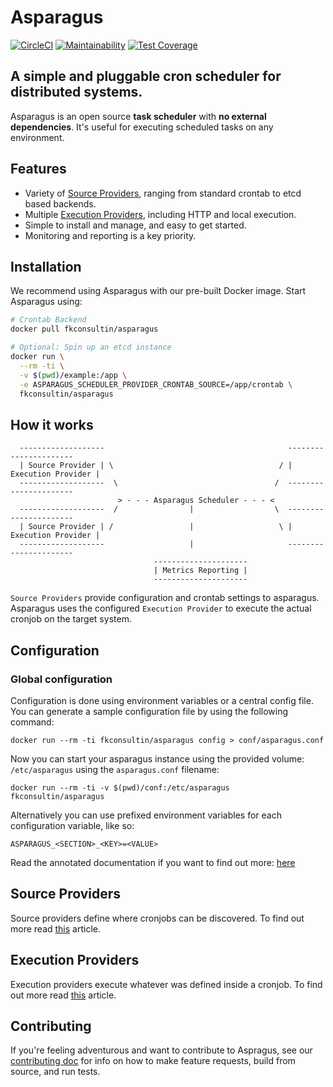 # Asparagus

[![CircleCI](https://circleci.com/gh/nirnanaaa/asparagus.svg?style=svg)](https://circleci.com/gh/nirnanaaa/asparagus)
[![Maintainability](https://api.codeclimate.com/v1/badges/ef3bb9a0dbc5b1994a9d/maintainability)](https://codeclimate.com/github/nirnanaaa/asparagus/maintainability)
[![Test Coverage](https://api.codeclimate.com/v1/badges/ef3bb9a0dbc5b1994a9d/test_coverage)](https://codeclimate.com/github/nirnanaaa/asparagus/test_coverage)

## A simple and pluggable cron scheduler for distributed systems.

Asparagus is an open source **task scheduler** with **no external dependencies**. It's useful for
executing scheduled tasks on any environment.

## Features

- Variety of [Source Providers](./docs/source/01-base.md), ranging from standard crontab to etcd based backends.
- Multiple [Execution Providers](./docs/execution/01-base.md), including HTTP and local execution.
- Simple to install and manage, and easy to get started.
- Monitoring and reporting is a key priority.

## Installation

We recommend using Asparagus with our pre-built Docker image. Start Asparagus using:

```bash
# Crontab Backend
docker pull fkconsultin/asparagus

# Optional: Spin up an etcd instance
docker run \
  --rm -ti \
  -v $(pwd)/example:/app \
  -e ASPARAGUS_SCHEDULER_PROVIDER_CRONTAB_SOURCE=/app/crontab \
  fkconsultin/asparagus
```

## How it works

```
  -------------------                                         ----------------------
  | Source Provider | \                                     / | Execution Provider |
  -------------------  \                                   /  ----------------------
                        > - - - Asparagus Scheduler - - - <
  -------------------  /                |                  \  ----------------------
  | Source Provider | /                 |                   \ | Execution Provider |
  -------------------                   |                     ----------------------
                                ---------------------
                                | Metrics Reporting |
                                ---------------------
```

`Source Providers` provide configuration and crontab settings to asparagus.
Asparagus uses the configured `Execution Provider` to execute the actual cronjob
on the target system.

## Configuration

### Global configuration

Configuration is done using environment variables or a central config file. You can generate a sample configuration file by using the following command:

```
docker run --rm -ti fkconsultin/asparagus config > conf/asparagus.conf
```

Now you can start your asparagus instance using the provided volume: `/etc/asparagus` using the `asparagus.conf` filename:

```
docker run --rm -ti -v $(pwd)/conf:/etc/asparagus fkconsultin/asparagus
```

Alternatively you can use prefixed environment variables for each configuration variable, like so:

```
ASPARAGUS_<SECTION>_<KEY>=<VALUE>
```

Read the annotated documentation if you want to find out more: [here](./docs/config.md)

## Source Providers

Source providers define where cronjobs can be discovered. To find out more read [this](./docs/source/01-base.md) article.

## Execution Providers

Execution providers execute whatever was defined inside a cronjob. To find out more read [this](./docs/execution/01-base.md) article.

## Contributing

If you're feeling adventurous and want to contribute to Aspragus, see our [contributing doc](./CONTRIBUTING.md) for info on how to make feature requests, build from source, and run tests.
